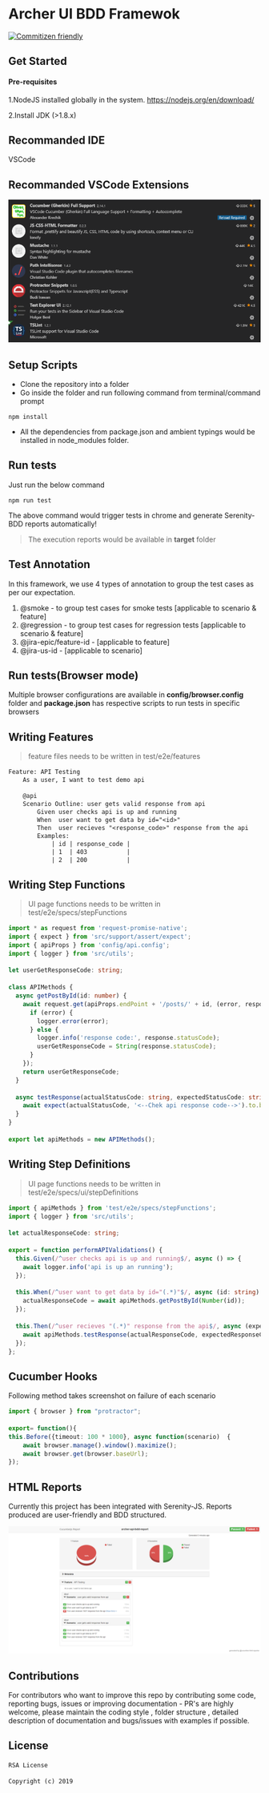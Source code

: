# Archer UI BDD Framewok

[![Commitizen friendly](https://img.shields.io/badge/commitizen-friendly-brightgreen.svg)](http://commitizen.github.io/cz-cli/)

## Get Started

#### Pre-requisites

1.NodeJS installed globally in the system.
https://nodejs.org/en/download/

2.Install JDK (>1.8.x)

## Recommanded IDE

VSCode

## Recommanded VSCode Extensions

![extensionscreen](./docs/images/vscode_extensions.PNG)

## Setup Scripts

- Clone the repository into a folder
- Go inside the folder and run following command from terminal/command prompt

```
npm install
```

- All the dependencies from package.json and ambient typings would be installed in node_modules folder.

## Run tests

Just run the below command

```
npm run test
```

The above command would trigger tests in chrome and generate Serenity-BDD reports automatically!

> The execution reports would be available in **target** folder

## Test Annotation

In this framework, we use 4 types of annotation to group the test cases as per our expectation.

1. @smoke - to group test cases for smoke tests [applicable to scenario & feature]
2. @regression - to group test cases for regression tests [applicable to scenario & feature]
3. @jira-epic/feature-id - [applicable to feature]
4. @jira-us-id - [applicable to scenario]

## Run tests(Browser mode)

Multiple browser configurations are available in **config/browser.config** folder and **package.json** has respective scripts to run tests in specific browsers

## Writing Features

> feature files needs to be written in test/e2e/features

```
Feature: API Testing
    As a user, I want to test demo api

    @api
    Scenario Outline: user gets valid response from api
        Given user checks api is up and running
        When  user want to get data by id="<id>"
        Then  user recieves "<response_code>" response from the api
        Examples:
            | id | response_code |
            | 1  | 403           |
            | 2  | 200           |
```


## Writing Step Functions

> UI page functions needs to be written in test/e2e/specs/stepFunctions

```ts
import * as request from 'request-promise-native';
import { expect } from 'src/support/assert/expect';
import { apiProps } from 'config/api.config';
import { logger } from 'src/utils';

let userGetResponseCode: string;

class APIMethods {
  async getPostById(id: number) {
    await request.get(apiProps.endPoint + '/posts/' + id, (error, response) => {
      if (error) {
        logger.error(error);
      } else {
        logger.info('response code:', response.statusCode);
        userGetResponseCode = String(response.statusCode);
      }
    });
    return userGetResponseCode;
  }

  async testResponse(actualStatusCode: string, expectedStatusCode: string) {
    await expect(actualStatusCode, '<--Chek api response code-->').to.be.equal(expectedStatusCode);
  }
}

export let apiMethods = new APIMethods();

```

## Writing Step Definitions

> UI page functions needs to be written in test/e2e/specs/ui/stepDefinitions

```ts
import { apiMethods } from 'test/e2e/specs/stepFunctions';
import { logger } from 'src/utils';

let actualResponseCode: string;

export = function performAPIValidations() {
  this.Given(/^user checks api is up and running$/, async () => {
    await logger.info('api is up an running');
  });

  this.When(/^user want to get data by id="(.*)"$/, async (id: string) => {
    actualResponseCode = await apiMethods.getPostById(Number(id));
  });

  this.Then(/^user recieves "(.*)" response from the api$/, async (expectedResponseCode: string) => {
    await apiMethods.testResponse(actualResponseCode, expectedResponseCode);
  });
};

```

## Cucumber Hooks

Following method takes screenshot on failure of each scenario

```ts
import { browser } from "protractor";

export= function(){
this.Before({timeout: 100 * 1000}, async function(scenario)  {
    await browser.manage().window().maximize();
    await browser.get(browser.baseUrl);
});

```

## HTML Reports

Currently this project has been integrated with Serenity-JS. Reports produced are user-friendly and BDD structured.

![cucumberreporterscreen](./docs/images/report.png)

## Contributions

For contributors who want to improve this repo by contributing some code, reporting bugs, issues or improving documentation - PR's are highly welcome, please maintain the coding style , folder structure , detailed description of documentation and bugs/issues with examples if possible.

## License

```
RSA License

Copyright (c) 2019
```
